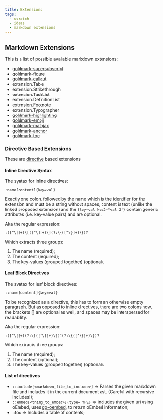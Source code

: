 ```yaml
---
title: Extensions
tags:
  - scratch
  - ideas
  - markdown extensions
---
```


## Markdown Extensions ##

This is a list of possible available markdown extensions:

- [goldmark-supersubscript](https://github.com/bowman2001/goldmark-supersubscript)
- [goldmark-figure](https://github.com/MangoUmbrella/goldmark-figure)
- [goldmark-callout](https://gitlab.com/staticnoise/goldmark-callout)
- extension.Table
- extension.Strikethrough
- extension.TaskList
- extension.DefinitionList
- extension.Footnote
- extension.Typographer
- [goldmark-highlighting](https://github.com/yuin/goldmark-highlighting)
- [goldmark-emoji](https://github.com/yuin/goldmark-emoji)
- [goldmark-mathjax](https://github.com/litao91/goldmark-mathjax)
- [goldmark-anchor](https://github.com/abhinav/goldmark-anchor)
- [goldmark-toc](https://github.com/abhinav/goldmark-toc)

### Directive Based Extensions ###

These are [directive](https://talk.commonmark.org/t/generic-directives-plugins-syntax/444) based extensions.

#### Inline Directive Syntax ####

The syntax for inline directives:

```
:name[content]{key=val}
```

Exactly one colon, followed by the name which is the identifier for the extension and must be a string without spaces, content is text (unlike the linked proposed extension) and the `{key=val key2="val 2"}` contain generic attributes (i.e. key-value pairs) and are optional.

Aka the regular expression:

```regexp
:([^\[]+)\[([^\]]+)\](?:\{([^\}]+)\})?
```

Which extracts three groups:

1. The name (required);
2. The content (required);
3. The key-values (grouped together) (optional).

#### Leaf Block Directives ####

The syntax for leaf block directives:

```
::name[content]{key=val}
```

To be recognized as a directive, this has to form an otherwise empty paragraph. But as opposed to inline directives, there are two colons now, the brackets [] are optional as well, and spaces may be interspersed for readability.

Aka the regular expression:

```regex
:([^\[]+)(?:\[([^\]]+)\])?(?:\{([^\}]+)\})?
```

Which extracts three groups:

1. The name (required);
2. The content (optional);
3. The key-values (grouped together) (optional).

#### List of directives ####

- `::include[<markdown_file_to_include>]` => Parses the given markdown file and includes it in the current document ast. (Careful with recursive includes!);
- `::embed[<thing_to_embed>]{type=TYPE}` => Includes the given url using oEmbed, uses [go-oembed](https://github.com/dyatlov/go-oembed), to return oEmbed information;
- ::toc => Includes a table of contents;
